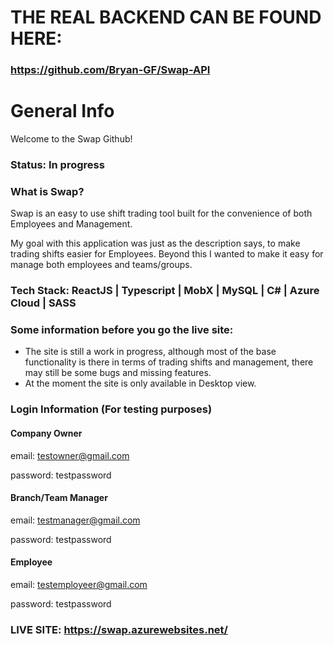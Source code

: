 # THE REAL BACKEND CAN BE FOUND HERE:
### https://github.com/Bryan-GF/Swap-API

# General Info

Welcome to the Swap Github!
### Status: In progress

### What is Swap?
Swap is an easy to use shift trading tool built for the convenience of both Employees and Management.

My goal with this application was just as the description says, to make trading shifts easier for Employees. Beyond this I wanted to make it easy for manage both employees and teams/groups. 

### Tech Stack: ReactJS | Typescript | MobX | MySQL | C# | Azure Cloud | SASS

### Some information before you go the live site:
- The site is still a work in progress, although most of the base functionality is there in terms of trading shifts and management, there may still be some bugs and missing features. 
- At the moment the site is only available in Desktop view.

### Login Information (For testing purposes)

#### Company Owner
email: testowner@gmail.com

password: testpassword

#### Branch/Team Manager
email: testmanager@gmail.com

password: testpassword

#### Employee
email: testemployeer@gmail.com

password: testpassword

### LIVE SITE: https://swap.azurewebsites.net/

